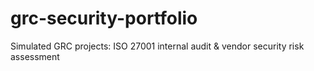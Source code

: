 # grc-security-portfolio
Simulated GRC projects: ISO 27001 internal audit & vendor security risk assessment
